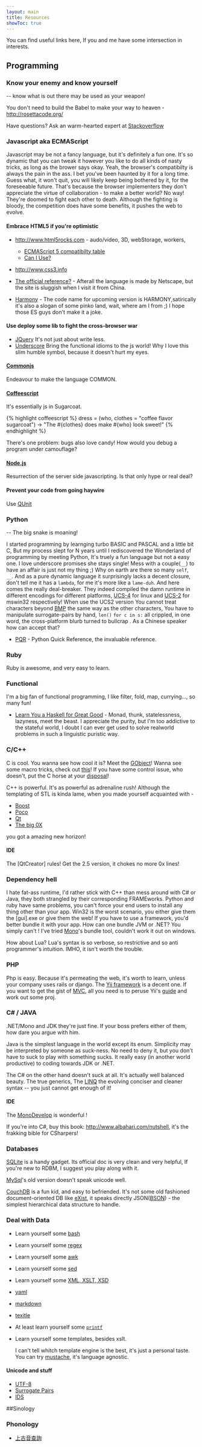```yaml
---
layout: main
title: Resources
showToc: true
---
```

You can find useful links here, If you and me have some intersection in interests.

## Programming

### Know your enemy and know yourself 
-- know what is out there may be used as your weapon!

You don't need to build the Babel to make your way to heaven  - <http://rosettacode.org/>

Have questions? Ask an warm-hearted expert at [Stackoverflow](http://stackoverflow.com/)



### Javascript aka ECMAScript

Javascript may be not a fancy language, but it's definitely a fun one. It's so dynamic that you can tweak it however you like to do all kinds of nasty tricks, as long as the brower says okay. Yeah, the browser's compatibilty is always the pain in the ass. I bet you've been haunted by it for a long time. Guess what, it won't quit, you will likely keep being bothered by it, for the foreseeable future. That's because the browser implementers they don't appreciate the virtue of collaboration - to make a better world? No way! They're doomed to fight each other to death. Although the fighting is bloody, the competition does have some benefits, it pushes the web to evolve. 

#### Embrace HTML5 if you're optimistic
+ <http://www.html5rocks.com> - audo/video, 3D, webStorage, workers,
	+ [ECMAScript 5 compatibilty table](http://kangax.github.com/es5-compat-table/)
	+ [Can I Use?](http://http://caniuse.com/)
	
+ <http://www.css3.info>
+ [The official reference?](https://developer.mozilla.org/en/JavaScript) - Afterall the language is made by Netscape, but the site is sluggish when I visit it from China. 	
+ [Harmony](http://wiki.ecmascript.org/doku.php?id=harmony:proposals) - The code name for upcoming version is HARMONY,satirically it's also a slogan of some pinko land, wait, where am I from ;) I hope those ES guys don't make it a joke.



#### Use deploy some lib to fight the cross-browser war

+ [JQuery](http://jquery.com) It's not just about write less.
+ [Underscore](http://documentcloud.github.com/underscore/) Bring the functional
  idioms to the js world! Why I love this slim humble symbol, because it doesn't hurt my eyes. 



#### [Commonjs](http://commonjs.org)
Endeavour to make the language COMMON.


#### [Coffeescript](http://coffeescript.org/)

It's essentially js in Sugarcoat. 

{% highlight coffeescript %}
dress = (who, clothes = "coffee flavor sugarcoat") ->
	"The #{clothes} does make #{who} look sweet!"
{% endhighlight %}

There's one problem: bugs also love candy! How would you debug a program under camouflage?

#### [Node.js](nodejs.org)

Resurrection of the server side javascripting. Is that only hype or real deal?

#### Prevent your code from going haywire

Use [QUnit](https://github.com/jquery/qunit)

### Python 

-- The big snake is moaning!

I started programming by learnging turbo BASIC and PASCAL and a little bit C, But my process slept for N years until I rediscovered the Wonderland of programming by meeting Python, It's truely a fun language but not a easy one. I love underscore promises she stays single! Mess with a couple(`__`) to have an affair is just not my thing ;) Why on earth are there so many `self`, `__`. And as a pure dynamic language it surprisingly lacks a decent closure, don't tell me it has a `lambda`,  for me it's more like a `lame-duh`. And here comes the really deal-breaker. They indeed compiled the damn runtime in different encodings for different platforms, [UCS-4](http://en.wikipeda.org/UCS-4) for linux and [UCS-2](http://en.wikipeda.org/UCS-2) for mswin32 respectively! When use the UCS2 version You cannot treat characters beyond [BMP](http://en.wikipedia.org/wiki/Plane_\(Unicode\)#Basic_Multilingual_Plane) the same way as the other characters, You have to manipulate surrogate-pairs by hand, `len()` `for c in s:` all crippled, in one word, the cross-platform blurb turned to bullcrap . As a Chinese speaker how can accept that?

+ [PQR](http://rgruet.free.fr/PQR27/PQR2.7.html) - Python Quick Reference, the invaluable reference.

### Ruby
Ruby is awesome, and very easy to learn. 

### Functional
I'm a big fan of functional programming, I like filter, fold, map, currying..., so many fun!

- [Learn You a Haskell for Great Good](http://learnyouahaskell.com) - Monad, thunk, statelessness, lazyness, meet the beast. I appreciate the purity, but I'm too addictive to the stateful world, I doubt I can ever get used to solve realworld problems in such a linguistic puristic way.


### C/C++
C is cool. You wanna see how cool it is? Meet the [GObject](http://mail.gnome.org/archives/gtk-list/2004-August/msg00198.html)! Wanna see some macro tricks, check out [this](http://stackoverflow.com/questions/2124339/c-preprocessor-va-args-number-of-arguments)! If you have some control issue, who doesn't, put the C horse at your [disposal](http://www.cprogramming.com/)!

C++ is powerful. It's as powerful as adrenaline rush! Although the templating of STL is kinda lame, when you made yourself acquainted with - 

+ [Boost](www.boost.org/)
+ [Poco](pocoproject.org/)
+ [Qt](http://qt-project.org/)
+ [The big 0X](http://www2.research.att.com/~bs/C++0xFAQ.html)


you got a amazing new horizon! 

#### IDE

The [QtCreator] rules! Get the 2.5 version, it chokes no more 0x lines! 

### Dependency hell

I hate fat-ass runtime, I'd rather stick with C++ than mess around with C# or Java, they both strangled by their corresponding FRAMEworks. Python and ruby have same problems, you can't force your end users to install any thing other than your app. Win32 is the worst scenario, you either give them the \[gui\].exe or give them the web! If you have to use a framework, you'd better bundle it with your app. How can one bundle JVM or .NET? You simply can't ! I've tried [Mono](www.mono-project.com)'s bundle tool, couldn't work it out on windows.

How about Lua? Lua's syntax is so verbose, so restrictive and so anti programmer's intuition. IMHO, it isn't worth the trouble. 


### PHP
Php is easy. Because it's permeating the web, it's worth to learn, unless your company uses rails or django. The [Yii framework](www.yiiframework.com) is a decent one. If you want to get the gist of [MVC](en.wikipedia.org/wiki/Model–view–controller), all you need is to peruse Yii's [guide](http://www.yiiframework.com/doc/guide/) and work out some proj. 


### C# / JAVA
.NET/Mono and JDK they're just fine. If your boss prefers either of them, how dare you argue with him. 

Java is the simplest language in the world except its enum. Simplicity may be interpreted by someone as suck-ness. No need to deny it, but you don't have to suck to play with something sucks. It really easy (in another world productive) to coding towards JDK or .NET.

The C# on the other hand doesn't suck at all. It's actually well balanced beauty. The true generics, The [LINQ](http://en.wikipedia.org/wiki/Language_Integrated_Query) the evolving conciser and cleaner syntax  -- you just cannot get enough of it!

#### IDE
The [MonoDevelop](monodevelop.com) is wonderful ! 


If you're into C#, buy this book: <http://www.albahari.com/nutshell>, it's the frakking bible for CSharpers!

### Databases

[SQLite](http://www.sqlite.org/docs.html) is a handy gadget. Its official doc is very clean and very helpful, If you're new to RDBM, I suggest you play along with it.

[MySql](www.mysql.com)'s old version doesn't speak unicode well.

[CouchDB](couchdb.apache.org) is a fun kid, and easy to befriended. It's not some old fashioned document-oriented DB like [eXist](http://exist-db.org/), it speaks directly JSON([BSON](en.wikipedia.org/wiki/BSON)) - the simplest hierarchical data structure to handle.

### Deal with Data

- Learn yourself some [bash](http://www.hypexr.org/bash_tutorial.php)
- Learn yourself some [regex](http://www.icewarp.com/support/online_help/203030104.htm)
- Learn yourself some [awk](http://www.grymoire.com/Unix/Awk.html#uh-1)
- Learn yourself some [sed](http://www.grymoire.com/Unix/Sed.html)
- Learn yourself some [XML, XSLT, XSD](www.w3schools.com/xml/)
- [yaml](http://www.yaml.org/start.html)
- [markdown](http://daringfireball.net/projects/markdown/syntax)
- [texitle](http://redcloth.org/textile)
- At least learn yourself some [ `printf` ](http://www.cplusplus.com/reference/clibrary/cstdio/printf/)
- Learn yourself some templates, besides xslt. 

  I can't tell whitch template engine is the best, it's just a personal taste. You can try [mustache](http://mustache.github.com/), it's language agnostic.


#### Unicode and stuff
- [UTF-8](http://en.wikipedia.org/wiki/UTF-8)
- [Surrogate Pairs](http://zsigri.tripod.com/fontboard/cjk/surrog.html)
- [IDS](http://www.pkucn.com/viewthread.php?tid=152317)



##Sinology
### Phonology
+ [上古音查詢](http://www.eastling.org/oc/oldage.aspx)
